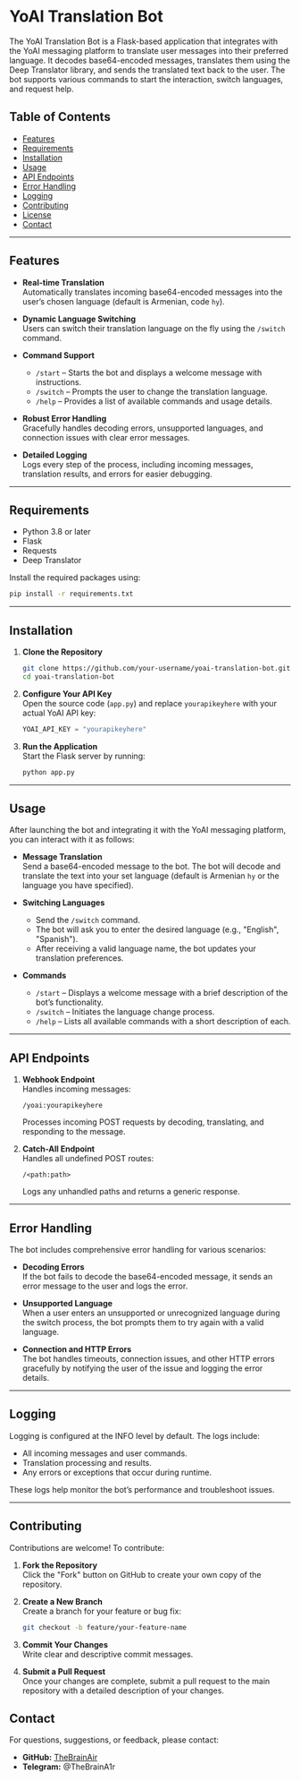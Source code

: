# YoAI Translation Bot

The YoAI Translation Bot is a Flask-based application that integrates with the YoAI messaging platform to translate user messages into their preferred language. It decodes base64-encoded messages, translates them using the Deep Translator library, and sends the translated text back to the user. The bot supports various commands to start the interaction, switch languages, and request help.

## Table of Contents

- [Features](#features)
- [Requirements](#requirements)
- [Installation](#installation)
- [Usage](#usage)
- [API Endpoints](#api-endpoints)
- [Error Handling](#error-handling)
- [Logging](#logging)
- [Contributing](#contributing)
- [License](#license)
- [Contact](#contact)

---

## Features

- **Real-time Translation**  
  Automatically translates incoming base64-encoded messages into the user’s chosen language (default is Armenian, code `hy`).

- **Dynamic Language Switching**  
  Users can switch their translation language on the fly using the `/switch` command.

- **Command Support**  
  - `/start` – Starts the bot and displays a welcome message with instructions.
  - `/switch` – Prompts the user to change the translation language.
  - `/help` – Provides a list of available commands and usage details.

- **Robust Error Handling**  
  Gracefully handles decoding errors, unsupported languages, and connection issues with clear error messages.

- **Detailed Logging**  
  Logs every step of the process, including incoming messages, translation results, and errors for easier debugging.

---

## Requirements

- Python 3.8 or later
- Flask
- Requests
- Deep Translator

Install the required packages using:

```bash
pip install -r requirements.txt
```

---

## Installation

1. **Clone the Repository**
   ```bash
   git clone https://github.com/your-username/yoai-translation-bot.git
   cd yoai-translation-bot
   ```

2. **Configure Your API Key**  
   Open the source code (`app.py`) and replace `yourapikeyhere` with your actual YoAI API key:
   ```python
   YOAI_API_KEY = "yourapikeyhere"
   ```

3. **Run the Application**  
   Start the Flask server by running:
   ```bash
   python app.py
   ```

---

## Usage

After launching the bot and integrating it with the YoAI messaging platform, you can interact with it as follows:

- **Message Translation**  
  Send a base64-encoded message to the bot. The bot will decode and translate the text into your set language (default is Armenian `hy` or the language you have specified).

- **Switching Languages**  
  - Send the `/switch` command.  
  - The bot will ask you to enter the desired language (e.g., "English", "Spanish").  
  - After receiving a valid language name, the bot updates your translation preferences.

- **Commands**
  - `/start` – Displays a welcome message with a brief description of the bot’s functionality.
  - `/switch` – Initiates the language change process.
  - `/help` – Lists all available commands with a short description of each.

---

## API Endpoints

1. **Webhook Endpoint**  
   Handles incoming messages:
   ```plaintext
   /yoai:yourapikeyhere
   ```

   Processes incoming POST requests by decoding, translating, and responding to the message.

2. **Catch-All Endpoint**  
   Handles all undefined POST routes:
   ```plaintext
   /<path:path>
   ```

   Logs any unhandled paths and returns a generic response.

---

## Error Handling

The bot includes comprehensive error handling for various scenarios:

- **Decoding Errors**  
  If the bot fails to decode the base64-encoded message, it sends an error message to the user and logs the error.

- **Unsupported Language**  
  When a user enters an unsupported or unrecognized language during the switch process, the bot prompts them to try again with a valid language.

- **Connection and HTTP Errors**  
  The bot handles timeouts, connection issues, and other HTTP errors gracefully by notifying the user of the issue and logging the error details.

---

## Logging

Logging is configured at the INFO level by default. The logs include:

- All incoming messages and user commands.
- Translation processing and results.
- Any errors or exceptions that occur during runtime.

These logs help monitor the bot’s performance and troubleshoot issues.

---

## Contributing

Contributions are welcome! To contribute:

1. **Fork the Repository**  
   Click the "Fork" button on GitHub to create your own copy of the repository.

2. **Create a New Branch**  
   Create a branch for your feature or bug fix:
   ```bash
   git checkout -b feature/your-feature-name
   ```

3. **Commit Your Changes**  
   Write clear and descriptive commit messages.

4. **Submit a Pull Request**  
   Once your changes are complete, submit a pull request to the main repository with a detailed description of your changes.

## Contact

For questions, suggestions, or feedback, please contact:

- **GitHub:** [TheBrainAir](https://github.com/TheBrainAir)  
- **Telegram:** @TheBrainA1r
